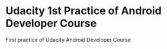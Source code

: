 # Udacity 1st Practice of Android Developer Course
First practice of Udacity Android Developer Course

